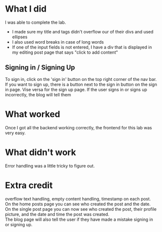 # What I did
I was able to complete the lab.
* I made sure my title and tags didn't overflow our of their divs and used ellipses
* I also used word breaks in case of long words
* If one of the input fields is not entered, I have a div that is displayed in my editing post page that says "click to add content"

## Signing in / Signing Up
To sign in, click on the 'sign in' button on the top right corner of the nav bar. If you want to sign up, there is a button next to the sign in button on the sign in page. Vise versa for the sign up page. If the user signs in or signs up incorrectly, the blog will tell them

# What worked
Once I got all the backend working correctly, the frontend for this lab was very easy.

# What didn't work
Error handling was a little tricky to figure out.

# Extra credit
overflow text handling, empty content handling, timestamp on each post. <br />
On the home posts page you can see who created the post and the date. <br />
On the single post page you can now see who created the post, their profile picture, and the date and time the post was created.<br />
The blog page will also tell the user if they have made a mistake signing in or signing up.
